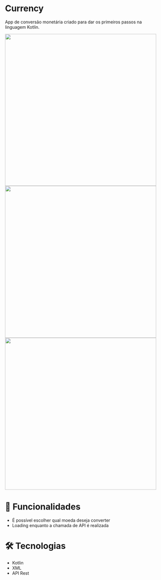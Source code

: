# Currency
App de conversão monetária criado para dar os primeiros passos na linguagem Kotlin.

<a href="#" target="_blank">
  <img style="height: 500px" src="https://user-images.githubusercontent.com/103120313/229401666-cc899259-1f06-4c4b-a22d-30d52e5254ec.png"></img>
  <img style="height: 500px" src="https://user-images.githubusercontent.com/103120313/229402211-63fb7b1c-5730-4f9d-b4d0-3b490afb67d3.png"></img>
  <img style="height: 500px" src="https://user-images.githubusercontent.com/103120313/229403963-54bf5f0b-0c33-46f9-8c35-0d605927f426.png"></img>
</a>

# 📲 Funcionalidades

<ul>
  <li>É possível escolher qual moeda deseja converter</li>
  <li>Loading enquanto a chamada de API é realizada</li>
</ul>

# 🛠️ Tecnologias

<ul>
  <li>Kotlin</li>
  <li>XML</li>
  <li>API Rest</li>
</ul>
